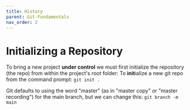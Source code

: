 ```yaml
---
title: History
parent: Git-Fundamentals 
nav_order: 2
---
```


# Initializing a Repository
To bring a new project **under control** we must first initialize the repository (the repo)
from within the project's root folder:
To **init**ialize a new git repo from the command prompt: ``git init .``

Git defaults to using the word "master" (as in "master copy" or "master recording") for
the main branch, but we can change this: ``git branch -m main``

